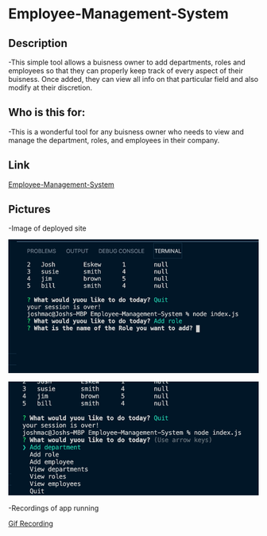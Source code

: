 # Employee-Management-System

## Description

-This simple tool allows a buisness owner to add departments, roles and employees so that they can properly keep track of every aspect of their buisness. Once added, they can view all info on that particular field and also modify at their discretion.

## Who is this for:

-This is a wonderful tool for any buisness owner who needs to view and manage the department, roles, and employees in their company.

## Link

[Employee-Management-System]()

## Pictures

-Image of deployed site

![Website Image](assets/images/image1.png)

![Website Image](assets/images/image2.png)

-Recordings of app running

[Gif Recording](/Users/joshmac/Bootcamp/Employee-Management-System/assets/images/recording.gif)





